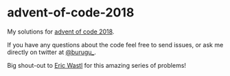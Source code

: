 # advent-of-code-2018

My solutions for [advent of code 2018](https://adventofcode.com/2018).

If you have any questions about the code feel free to send issues,
or ask me directly on twitter at [@burugu_](https://twitter.com/burugu_).

Big shout-out to [Eric Wastl](https://twitter.com/ericwastl) for this
amazing series of problems!